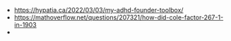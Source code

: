 - https://hypatia.ca/2022/03/03/my-adhd-founder-toolbox/
- https://mathoverflow.net/questions/207321/how-did-cole-factor-267-1-in-1903
-